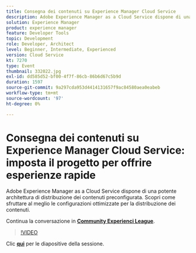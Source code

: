 ```yaml
---
title: Consegna dei contenuti su Experience Manager Cloud Service
description: Adobe Experience Manager as a Cloud Service dispone di una potente architettura di distribuzione dei contenuti preconfigurata. Scopri come sfruttare al meglio le configurazioni ottimizzate per la distribuzione dei contenuti. Questa sessione è stata distribuita come parte dell’evento Contenuto Adobe Developers Live.
solution: Experience Manager
product: experience manager
feature: Developer Tools
topic: Development
role: Developer, Architect
level: Beginner, Intermediate, Experienced
version: Cloud Service
kt: 7270
type: Event
thumbnail: 332022.jpg
exl-id: dd585d52-bf00-4f7f-86cb-86b6d67c5b9d
duration: 1597
source-git-commit: 9a297cda953d4414131657f9ac84580aea0eabeb
workflow-type: tm+mt
source-wordcount: '97'
ht-degree: 0%

---
```


# Consegna dei contenuti su Experience Manager Cloud Service: imposta il progetto per offrire esperienze rapide

Adobe Experience Manager as a Cloud Service dispone di una potente architettura di distribuzione dei contenuti preconfigurata. Scopri come sfruttare al meglio le configurazioni ottimizzate per la distribuzione dei contenuti.

Continua la conversazione in **[Community Experienci League](https://adobe.ly/36Yd3v6)**.

>[!VIDEO](https://video.tv.adobe.com/v/332022/?quality=12&learn=on&hidetitle=true)

Clic **[qui](/help/adobe-developers-live/assets/content-delivery-on-aemcs.pdf)** per le diapositive della sessione.
